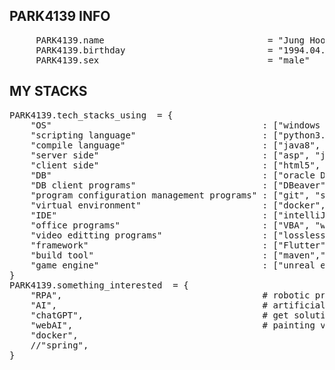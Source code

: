 ## PARK4139 INFO
<pre>
     PARK4139.name                               = "Jung Hoon Park" 
     PARK4139.birthday                           = "1994.04.05"
     PARK4139.sex                                = "male"  
</pre>
## MY STACKS
<pre>
PARK4139.tech_stacks_using  = {
    "OS"                                        : ["windows 10 pro","Rasberry pi OS","ubuntu","android"], 
    "scripting language"                        : ["python3.11.1", "batch script","shell script"], 
    "compile language"                          : ["java8", "c", "dart"], 
    "server side"                               : ["asp", "jsp", "thymeleaf"], 
    "client side"                               : ["html5", "javascript", "CSS"],
    "DB"                                        : ["oracle DB", "MS server", "maria db", "h2"],
    "DB client programs"                        : ["DBeaver", "MS server client program", "sqlplus"],
    "program configuration management programs" : ["git", "svn"],
    "virtual environment"                       : ["docker", "pyvenv"],
    "IDE"                                       : ["intelliJ", "pycharm", "visual studio code","notepad++", ""],
    "office programs"                           : ["VBA", "word", "powerpoint", "excell"], 
    "video editting programs"                   : ["losslesscut"],
    "framework"                                 : ["Flutter","Spring"],
    "build tool"                                : ["maven","gradle"],
    "game engine"                               : ["unreal engine 5.2"]        
}
PARK4139.something_interested  = {
    "RPA",                                      # robotic process automation
    "AI",                                       # artificial intelligence
    "chatGPT",                                  # get solution via AI
    "webAI",                                    # painting via AI
    "docker",
    //"spring",
}
</pre>
